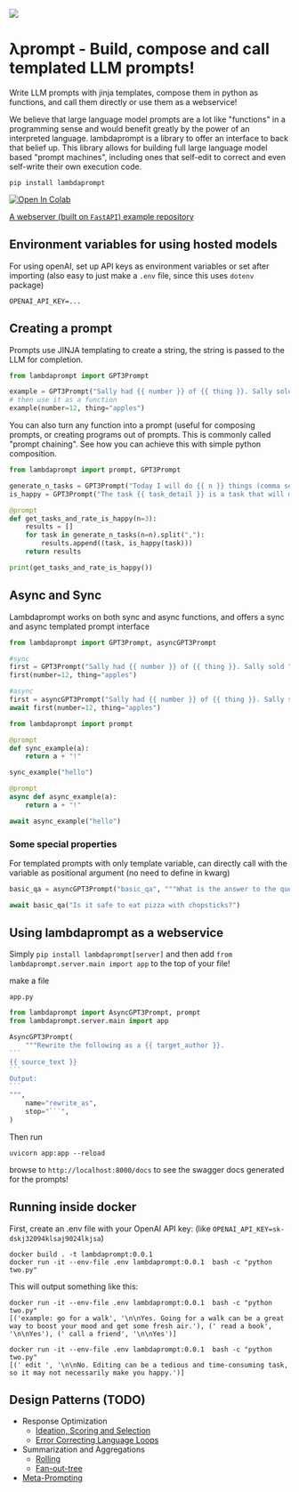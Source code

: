 [![](https://dcbadge.vercel.app/api/server/kW9nBQErGe?compact=true&style=flat)](https://discord.gg/kW9nBQErGe)

# λprompt - Build, compose and call templated LLM prompts!

Write LLM prompts with jinja templates, compose them in python as functions, and call them directly or use them as a webservice!

We believe that large language model prompts are a lot like "functions" in a programming sense and would benefit greatly by the power of an interpreted language. lambdaprompt is a library to offer an interface to back that belief up. This library allows for building full large language model based "prompt machines", including ones that self-edit to correct and even self-write their own execution code. 

`pip install lambdaprompt`

[![Open In Colab](https://colab.research.google.com/assets/colab-badge.svg)](https://colab.research.google.com/gist/bluecoconut/bc5925d0de83b478852f5457ef8060ad/example-prompt.ipynb)

[A webserver (built on `FastAPI`) example repository](https://github.com/approximatelabs/example-lambdaprompt-server)

## Environment variables for using hosted models

For using openAI, set up API keys as environment variables or set after importing (also easy to just make a `.env` file, since this uses `dotenv` package)

`OPENAI_API_KEY=...`

## Creating a prompt

Prompts use JINJA templating to create a string, the string is passed to the LLM for completion.

```python
from lambdaprompt import GPT3Prompt

example = GPT3Prompt("Sally had {{ number }} of {{ thing }}. Sally sold ")
# then use it as a function
example(number=12, thing="apples")
```

You can also turn any function into a prompt (useful for composing prompts, or creating programs out of prompts. This is commonly called "prompt chaining". See how you can achieve this with simple python composition.
```python
from lambdaprompt import prompt, GPT3Prompt

generate_n_tasks = GPT3Prompt("Today I will do {{ n }} things (comma separated) [", stop="]")
is_happy = GPT3Prompt("The task {{ task_detail }} is a task that will make me happy? (y/n):")

@prompt
def get_tasks_and_rate_is_happy(n=3):
    results = []
    for task in generate_n_tasks(n=n).split(","):
        results.append((task, is_happy(task)))
    return results

print(get_tasks_and_rate_is_happy())
```

## Async and Sync

Lambdaprompt works on both sync and async functions, and offers a sync and async templated prompt interface

```python
from lambdaprompt import GPT3Prompt, asyncGPT3Prompt

#sync
first = GPT3Prompt("Sally had {{ number }} of {{ thing }}. Sally sold ")
first(number=12, thing="apples")

#async
first = asyncGPT3Prompt("Sally had {{ number }} of {{ thing }}. Sally sold ")
await first(number=12, thing="apples")
```

```python
from lambdaprompt import prompt

@prompt
def sync_example(a):
    return a + "!"

sync_example("hello")

@prompt
async def async_example(a):
    return a + "!"

await async_example("hello")
```

### Some special properties

For templated prompts with only template variable, can directly call with the variable as positional argument (no need to define in kwarg)
```python
basic_qa = asyncGPT3Prompt("basic_qa", """What is the answer to the question [{{ question }}]?""")

await basic_qa("Is it safe to eat pizza with chopsticks?")
```


## Using lambdaprompt as a webservice
Simply `pip install lambdaprompt[server]` and then add `from lambdaprompt.server.main import app` to the top of your file!

make a file

`app.py`
````python
from lambdaprompt import AsyncGPT3Prompt, prompt
from lambdaprompt.server.main import app

AsyncGPT3Prompt(
    """Rewrite the following as a {{ target_author }}. 
```
{{ source_text }}
```
Output:
```
""",
    name="rewrite_as",
    stop="```",
)
````

Then run
```
uvicorn app:app --reload
```

browse to `http://localhost:8000/docs` to see the swagger docs generated for the prompts!

## Running inside docker

First, create an .env file with your OpenAI API key: (like `OPENAI_API_KEY=sk-dskj32094klsaj9024lkjsa`)

```
docker build . -t lambdaprompt:0.0.1
docker run -it --env-file .env lambdaprompt:0.0.1  bash -c "python two.py"
```

This will output something like this:

```
docker run -it --env-file .env lambdaprompt:0.0.1  bash -c "python two.py"
[('example: go for a walk', '\n\nYes. Going for a walk can be a great way to boost your mood and get some fresh air.'), (' read a book', '\n\nYes'), (' call a friend', '\n\nYes')]

docker run -it --env-file .env lambdaprompt:0.0.1  bash -c "python two.py"
[(' edit ', '\n\nNo. Editing can be a tedious and time-consuming task, so it may not necessarily make you happy.')]
```


## Design Patterns (TODO)
- Response Optimization
  - [Ideation, Scoring and Selection](link)
  - [Error Correcting Language Loops](link)
- Summarization and Aggregations
  - [Rolling](link)
  - [Fan-out-tree](link)
- [Meta-Prompting](link)
